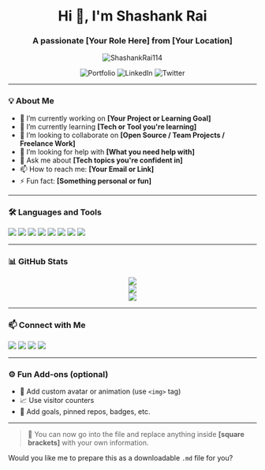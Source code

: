 <h1 align="center">Hi 👋, I'm Shashank Rai</h1>
<h3 align="center">A passionate [Your Role Here] from [Your Location]</h3>

<p align="center">
  <img src="https://komarev.com/ghpvc/?username=ShashankRai114&label=Profile%20views&color=0e75b6&style=flat" alt="ShashankRai114" />
</p>

<p align="center">
  <img src="https://img.shields.io/badge/Portfolio-000?style=for-the-badge&logo=vercel&logoColor=white" alt="Portfolio" />
  <img src="https://img.shields.io/badge/LinkedIn-0077B5?style=for-the-badge&logo=linkedin&logoColor=white" alt="LinkedIn" />
  <img src="https://img.shields.io/badge/Twitter-1DA1F2?style=for-the-badge&logo=twitter&logoColor=white" alt="Twitter" />
</p>

---

### 💡 About Me

- 🔭 I’m currently working on **[Your Project or Learning Goal]**
- 🌱 I’m currently learning **[Tech or Tool you're learning]**
- 👯 I’m looking to collaborate on **[Open Source / Team Projects / Freelance Work]**
- 🤝 I’m looking for help with **[What you need help with]**
- 💬 Ask me about **[Tech topics you're confident in]**
- 📫 How to reach me: **[Your Email or Link]**
- ⚡ Fun fact: **[Something personal or fun]**

---

### 🛠️ Languages and Tools

<p align="left">
  <img src="https://img.shields.io/badge/Java-ED8B00?style=for-the-badge&logo=openjdk&logoColor=white" />
  <img src="https://img.shields.io/badge/Python-3776AB?style=for-the-badge&logo=python&logoColor=white" />
  <img src="https://img.shields.io/badge/JavaScript-F7DF1E?style=for-the-badge&logo=javascript&logoColor=black" />
  <img src="https://img.shields.io/badge/React-20232A?style=for-the-badge&logo=react&logoColor=61DAFB" />
  <img src="https://img.shields.io/badge/Node.js-339933?style=for-the-badge&logo=nodedotjs&logoColor=white" />
  <img src="https://img.shields.io/badge/HTML5-E34F26?style=for-the-badge&logo=html5&logoColor=white" />
  <img src="https://img.shields.io/badge/CSS3-1572B6?style=for-the-badge&logo=css3&logoColor=white" />
  <img src="https://img.shields.io/badge/SQL-003B57?style=for-the-badge&logo=mysql&logoColor=white" />
</p>

---

### 📊 GitHub Stats

<p align="center">
  <img src="https://github-readme-stats.vercel.app/api?username=ShashankRai114&show_icons=true&theme=tokyonight" />
  <br/>
  <img src="https://github-readme-streak-stats.herokuapp.com?user=ShashankRai114&theme=tokyonight&hide_border=false" />
  <br/>
  <img src="https://github-readme-stats.vercel.app/api/top-langs/?username=ShashankRai114&layout=compact&theme=tokyonight" />
</p>

---

### 📫 Connect with Me

<p align="left">
  <a href="https://linkedin.com/in/[your-linkedin-id]" target="blank"><img src="https://img.shields.io/badge/LinkedIn-blue?style=for-the-badge&logo=linkedin&logoColor=white" /></a>
  <a href="mailto:[your-email]"><img src="https://img.shields.io/badge/Email-D14836?style=for-the-badge&logo=gmail&logoColor=white" /></a>
  <a href="https://twitter.com/[your-twitter]"><img src="https://img.shields.io/badge/Twitter-1DA1F2?style=for-the-badge&logo=twitter&logoColor=white" /></a>
  <a href="https://[your-portfolio-link]"><img src="https://img.shields.io/badge/Website-000?style=for-the-badge&logo=vercel&logoColor=white" /></a>
</p>

---

### ⚙️ Fun Add-ons (optional)

- 🧠 Add custom avatar or animation (use `<img>` tag)
- 📈 Use visitor counters
- 🎯 Add goals, pinned repos, badges, etc.

---

> 💬 You can now go into the file and replace anything inside **[square brackets]** with your own information.

Would you like me to prepare this as a downloadable `.md` file for you?
